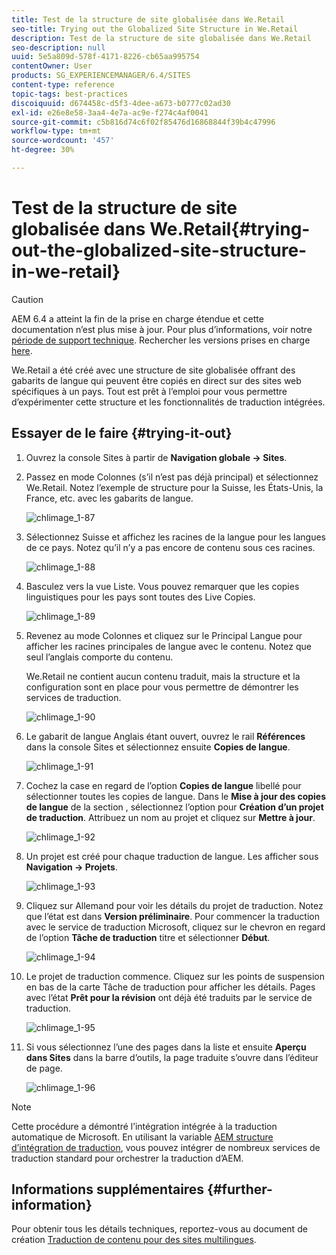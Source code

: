 ```yaml
---
title: Test de la structure de site globalisée dans We.Retail
seo-title: Trying out the Globalized Site Structure in We.Retail
description: Test de la structure de site globalisée dans We.Retail
seo-description: null
uuid: 5e5a809d-578f-4171-8226-cb65aa995754
contentOwner: User
products: SG_EXPERIENCEMANAGER/6.4/SITES
content-type: reference
topic-tags: best-practices
discoiquuid: d674458c-d5f3-4dee-a673-b0777c02ad30
exl-id: e26e8e58-3aa4-4e7a-ac9e-f274c4af0041
source-git-commit: c5b816d74c6f02f85476d16868844f39b4c47996
workflow-type: tm+mt
source-wordcount: '457'
ht-degree: 30%

---
```


# Test de la structure de site globalisée dans We.Retail{#trying-out-the-globalized-site-structure-in-we-retail}

>[!CAUTION]
>
>AEM 6.4 a atteint la fin de la prise en charge étendue et cette documentation n’est plus mise à jour. Pour plus d’informations, voir notre [période de support technique](https://helpx.adobe.com/fr/support/programs/eol-matrix.html). Rechercher les versions prises en charge [here](https://experienceleague.adobe.com/docs/?lang=fr).

We.Retail a été créé avec une structure de site globalisée offrant des gabarits de langue qui peuvent être copiés en direct sur des sites web spécifiques à un pays. Tout est prêt à l’emploi pour vous permettre d’expérimenter cette structure et les fonctionnalités de traduction intégrées.

## Essayer de le faire {#trying-it-out}

1. Ouvrez la console Sites à partir de **Navigation globale -> Sites**.
1. Passez en mode Colonnes (s’il n’est pas déjà principal) et sélectionnez We.Retail. Notez l’exemple de structure pour la Suisse, les États-Unis, la France, etc. avec les gabarits de langue.

   ![chlimage_1-87](assets/chlimage_1-87.png)

1. Sélectionnez Suisse et affichez les racines de la langue pour les langues de ce pays. Notez qu’il n’y a pas encore de contenu sous ces racines.

   ![chlimage_1-88](assets/chlimage_1-88.png)

1. Basculez vers la vue Liste. Vous pouvez remarquer que les copies linguistiques pour les pays sont toutes des Live Copies.

   ![chlimage_1-89](assets/chlimage_1-89.png)

1. Revenez au mode Colonnes et cliquez sur le Principal Langue pour afficher les racines principales de langue avec le contenu. Notez que seul l’anglais comporte du contenu.

   We.Retail ne contient aucun contenu traduit, mais la structure et la configuration sont en place pour vous permettre de démontrer les services de traduction.

   ![chlimage_1-90](assets/chlimage_1-90.png)

1. Le gabarit de langue Anglais étant ouvert, ouvrez le rail **Références** dans la console Sites et sélectionnez ensuite **Copies de langue**.

   ![chlimage_1-91](assets/chlimage_1-91.png)

1. Cochez la case en regard de l’option **Copies de langue** libellé pour sélectionner toutes les copies de langue. Dans le **Mise à jour des copies de langue** de la section , sélectionnez l’option pour **Création d’un projet de traduction**. Attribuez un nom au projet et cliquez sur **Mettre à jour**.

   ![chlimage_1-92](assets/chlimage_1-92.png)

1. Un projet est créé pour chaque traduction de langue. Les afficher sous **Navigation -> Projets**.

   ![chlimage_1-93](assets/chlimage_1-93.png)

1. Cliquez sur Allemand pour voir les détails du projet de traduction. Notez que l’état est dans **Version préliminaire**. Pour commencer la traduction avec le service de traduction Microsoft, cliquez sur le chevron en regard de l’option **Tâche de traduction** titre et sélectionner **Début**.

   ![chlimage_1-94](assets/chlimage_1-94.png)

1. Le projet de traduction commence. Cliquez sur les points de suspension en bas de la carte Tâche de traduction pour afficher les détails. Pages avec l’état **Prêt pour la révision** ont déjà été traduits par le service de traduction.

   ![chlimage_1-95](assets/chlimage_1-95.png)

1. Si vous sélectionnez l’une des pages dans la liste et ensuite **Aperçu dans Sites** dans la barre d’outils, la page traduite s’ouvre dans l’éditeur de page.

   ![chlimage_1-96](assets/chlimage_1-96.png)

>[!NOTE]
>
>Cette procédure a démontré l’intégration intégrée à la traduction automatique de Microsoft. En utilisant la variable [AEM structure d’intégration de traduction](/help/sites-administering/translation.md), vous pouvez intégrer de nombreux services de traduction standard pour orchestrer la traduction d’AEM.

## Informations supplémentaires {#further-information}

Pour obtenir tous les détails techniques, reportez-vous au document de création [Traduction de contenu pour des sites multilingues](/help/sites-administering/translation.md).
